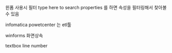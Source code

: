 윈폼 사용시 필터 type here to search properties 를 하면 속성을 필터링해서 찾아볼 수 있음


infomatica powetcenter 는 etl툴

winforms 화면상속

textbox line number


